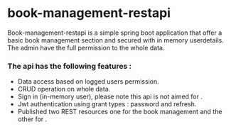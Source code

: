 # book-management-restapi

Book-management-restapi is a simple spring boot application that offer a basic book management section and secured with in memory userdetails. The admin have the full permission to the whole data.

### The api has the following features :
* Data access based on logged users permission.
* CRUD operation on whole data.
* Sign in (in-memory user), please note this api is not aimed for .
* Jwt authentication using grant types : password and refresh.
* Published two REST resources one for the book management and the other for .



